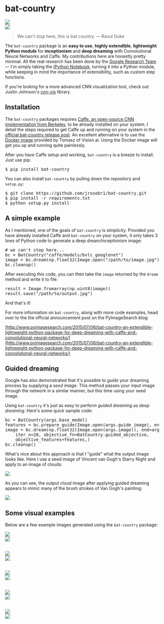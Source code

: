 # bat-country
<img src="initial_images/fear_and_loathing/fal_01.jpg?raw=true" style="max-width: 300px;"/><br/>
<img src="examples/output/fear_and_loathing/conv2_3x3_fal_01.jpg?raw=true" style="max-width: 300px;"/>
> We can't stop here, this is bat country. &mdash; Raoul Duke

The `bat-country` package is an **easy to use**, **highly extendible**, **lightweight Python module** for **inceptionism** and **deep dreaming** with Convolutional Neural Networks and Caffe. My contributions here are honestly pretty minimal. All the real research has been done by the [Google Research Team](http://googleresearch.blogspot.com/2015/06/inceptionism-going-deeper-into-neural.html) &mdash; I'm simply taking the [IPython Notebook](https://github.com/google/deepdream/blob/master/dream.ipynb), turning it into a Python module, while keeping in mind the importance of extensibility, such as custom step functions.

If you're looking for a more advanced CNN visualization tool, check out Justin Johnson's [cnn-vis](https://github.com/jcjohnson/cnn-vis) library.

## Installation
The `bat-country` packages requires [Caffe, an open-source CNN implementation from Berkeley](http://caffe.berkeleyvision.org/), to be already installed on your system. I detail the steps required to get Caffe up and running on your system in the [official bat-country release post](http://www.pyimagesearch.com/2015/07/06/bat-country-an-extendible-lightweight-python-package-for-deep-dreaming-with-caffe-and-convolutional-neural-networks/). An excellent alternative is to use the [Docker image](https://github.com/VISIONAI/clouddream) provided by Tomasz of Vision.ai. Using the Docker image will get you up and running quite painlessly.

After you have Caffe setup and working, `bat-country` is a breeze to install. Just use pip:

<pre>$ pip install bat-country</pre>

You can also install `bat-country` by pulling down the repository and `setup.py`:

<pre>$ git clone https://github.com/jrosebr1/bat-country.git
$ pip install -r requirements.txt
$ python setup.py install</pre>

## A simple example
As I mentioned, one of the goals of `bat-country` is simplicity. Provided you have already installed Caffe and `bat-country` on your system, it only takes 3 lines of Python code to generate a deep dream/inceptionism image:

<pre># we can't stop here...
bc = BatCountry("caffe/models/bvlc_googlenet")
image = bc.dream(np.float32(Image.open("/path/to/image.jpg")))
bc.cleanup()</pre>

After executing this code, you can then take the `image` returned by the `dream` method and write it to file:

<pre>result = Image.fromarray(np.uint8(image))
result.save("/path/to/output.jpg")</pre>

And that's it!

For more information on `bat-country`, along with more code examples, head over to the the official announcement post on the PyImageSearch blog:

[http://www.pyimagesearch.com/2015/07/06/bat-country-an-extendible-lightweight-python-package-for-deep-dreaming-with-caffe-and-convolutional-neural-networks/](http://www.pyimagesearch.com/2015/07/06/bat-country-an-extendible-lightweight-python-package-for-deep-dreaming-with-caffe-and-convolutional-neural-networks/)

## Guided dreaming
Google has also demonstrated that it's possible to *guide* your dreaming process by supplying a *seed image*. This method passes your input image through the network in a similar manner, but this time using your seed image.

Using `bat-country` it's just as easy to perform *guided dreaming* as *deep dreaming*. Here's some quick sample code:

<pre>bc = BatCountry(args.base_model)
features = bc.prepare_guide(Image.open(args.guide_image), end=args.layer)
image = bc.dream(np.float32(Image.open(args.image)), end=args.layer,
	iter_n=20, objective_fn=BatCountry.guided_objective,
	objective_features=features,)
bc.cleanup()</pre>

What's nice about this approach is that I "guide" what the output image looks like. Here I use a seed image of Vincent van Gogh's Starry Night and apply to an image of clouds:

<img src="docs/images/clouds_and_starry_night_example.jpg?raw=true" style="max-width: 500px;"/>

As you can see, the output cloud image after applying guided dreaming appears to mimic many of the brush strokes of Van Gogh's painting:

<img src="examples/output/seeded/clouds_and_starry_night.jpg?raw=true" style="max-width: 500px;"/>

## Some visual examples
Below are a few example images generated using the `bat-country` package:

<img src="initial_images/fear_and_loathing/fal_03.jpg?raw=true" style="max-width: 500px;"/><br/>
<img src="examples/output/fear_and_loathing/inception_4c_output_fal_03.jpg?raw=true" style="max-width: 500px;"/><br/><br/>

<img src="initial_images/the_matrix/matrix_01.jpg?raw=true" style="max-width: 500px;"/><br/>
<img src="examples/output/the_matrix/conv2_3x3_matrix_01.jpg?raw=true" style="max-width: 500px;"/><br/><br/>

<img src="initial_images/jurassic_park/jp_06.jpg?raw=true" style="max-width: 500px;"/><br/>
<img src="examples/output/jurassic_park/conv2_3x3_jp_06.jpg?raw=true" style="max-width: 500px;"/><br/><br/>

<img src="initial_images/jurassic_park/jp_01.jpg?raw=true" style="max-width: 500px;"/><br/>
<img src="examples/output/jurassic_park/conv2_3x3_jp_01.jpg?raw=true" style="max-width: 500px;"/><br/><br/>

<img src="initial_images/jurassic_park/jp_03.jpg?raw=true" style="max-width: 500px;"/><br/>
<img src="examples/output/jurassic_park/conv2_3x3_jp_03.jpg?raw=true" style="max-width: 500px;"/><br/><br/>